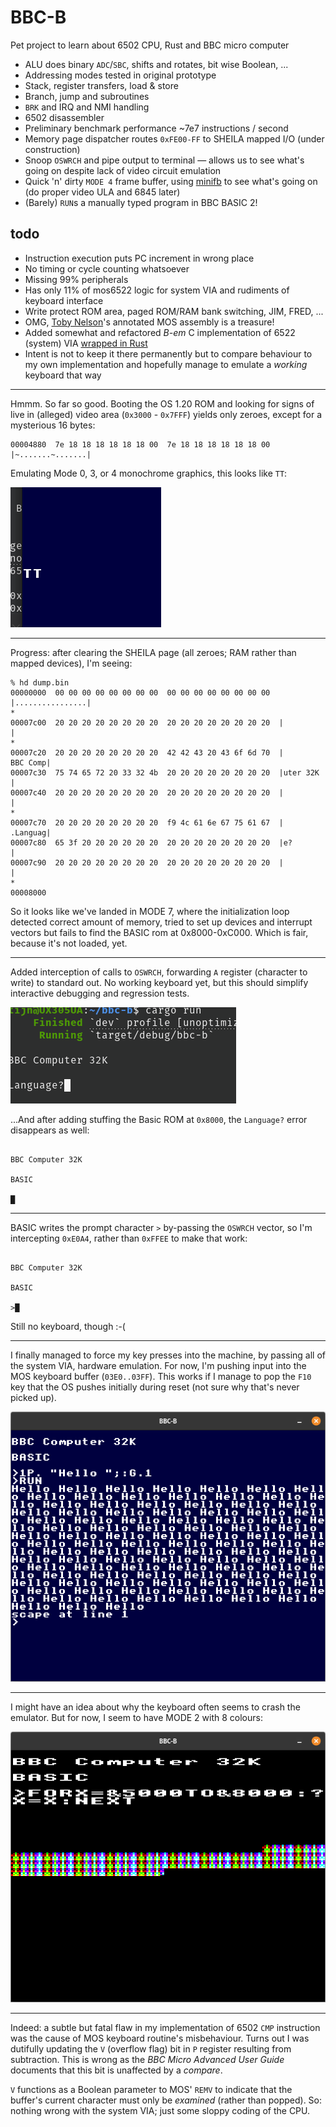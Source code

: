 # BBC-B
Pet project to learn about 6502 CPU, Rust and BBC micro computer

* ALU does binary `ADC`/`SBC`, shifts and rotates, bit wise Boolean, ...
* Addressing modes tested in original prototype
* Stack, register transfers, load & store
* Branch, jump and subroutines
* `BRK` and IRQ and NMI handling
* 6502 disassembler
* Preliminary benchmark performance ~7e7 instructions / second
* Memory page dispatcher routes `0xFE00-FF` to SHEILA mapped I/O (under
  construction)
* Snoop `OSWRCH` and pipe output to terminal — allows us to see what's going on
  despite lack of video circuit emulation
* Quick 'n' dirty `MODE 4` frame buffer, using
  [minifb](https://docs.rs/crate/minifb/latest) to see what's going on (do
  proper video ULA and 6845 later)
* (Barely) `RUN`s a manually typed program in BBC BASIC 2!
## todo
* Instruction execution puts PC increment in wrong place
* No timing or cycle counting whatsoever
* Missing 99% peripherals
* Has only 11% of mos6522 logic for system VIA and rudiments of keyboard
  interface
* Write protect ROM area, paged ROM/RAM bank switching, JIM, FRED, ...
* OMG, [Toby Nelson](https://tobylobster.github.io/mos/mos/index.html)'s
  annotated MOS assembly is a treasure!
* Added somewhat and refactored *B-em* C implementation of 6522 (system) VIA
  [wrapped in Rust](crates/b-em-sysvia/README.md)
* Intent is not to keep it there permanently but to compare behaviour to my own
  implementation and hopefully manage to emulate a *working* keyboard that way

---
Hmmm. So far so good. Booting the OS 1.20 ROM and looking for signs of live in
(alleged) video area (`0x3000` - `0x7FFF`) yields only zeroes, except for a
mysterious 16 bytes:

```
00004880  7e 18 18 18 18 18 18 00  7e 18 18 18 18 18 18 00  |~.......~.......|
```

Emulating Mode 0, 3, or 4 monochrome graphics, this looks like `TT`:

![Screenshot-2024-11-09](screenshots/2024-11-09.png)

---
Progress: after clearing the SHEILA page (all zeroes; RAM rather than mapped
devices), I'm seeing:

```
% hd dump.bin 
00000000  00 00 00 00 00 00 00 00  00 00 00 00 00 00 00 00  |................|
*
00007c00  20 20 20 20 20 20 20 20  20 20 20 20 20 20 20 20  |                |
*
00007c20  20 20 20 20 20 20 20 20  42 42 43 20 43 6f 6d 70  |        BBC Comp|
00007c30  75 74 65 72 20 33 32 4b  20 20 20 20 20 20 20 20  |uter 32K        |
00007c40  20 20 20 20 20 20 20 20  20 20 20 20 20 20 20 20  |                |
*
00007c70  20 20 20 20 20 20 20 20  f9 4c 61 6e 67 75 61 67  |        .Languag|
00007c80  65 3f 20 20 20 20 20 20  20 20 20 20 20 20 20 20  |e?              |
00007c90  20 20 20 20 20 20 20 20  20 20 20 20 20 20 20 20  |                |
*
00008000
```

So it looks like we've landed in MODE 7, where the initialization loop detected
correct amount of memory, tried to set up devices and interrupt vectors but
fails to find the BASIC rom at 0x8000-0xC000. Which is fair, because it's not
loaded, yet.

---
Added interception of calls to `OSWRCH`, forwarding `A` register (character to
write) to standard out. No working keyboard yet, but this should simplify
interactive debugging and regression tests.

![Screenshot 2024-11-21](screenshots/2024-11-21.png)

...And after adding stuffing the Basic ROM at `0x8000`, the `Language?` error disappears as well:

```

BBC Computer 32K

BASIC

█
```

---
BASIC writes the prompt character `>` by-passing the `OSWRCH` vector, so I'm
intercepting `0xE0A4`, rather than `0xFFEE` to make that work:
```

BBC Computer 32K

BASIC

>█
```
Still no keyboard, though :-(

---
I finally managed to force my key presses into the machine, by passing all of
the system VIA, hardware emulation. For now, I'm pushing input into the MOS
keyboard buffer (`03E0..03FF`). This works if I manage to pop the `F10` key
that the OS pushes initially during reset (not sure why that's never picked up).

![Screenshot 2024/12/12](screenshots/2024-12-12.png)

---
I might have an idea about why the keyboard often seems to crash the emulator.
But for now, I seem to have MODE 2 with 8 colours:

![Screenshot 2024/12/17](screenshots/2024-12-17.png)

---
Indeed: a subtle but fatal flaw in my implementation of 6502 `CMP` instruction
was the cause of MOS keyboard routine's misbehaviour. Turns out I was dutifully
updating the `V` (overflow flag) bit in `P` register resulting from subtraction.
This is wrong as the *BBC Micro Advanced User Guide* documents that this bit is
unaffected by a *compare*.

`V` functions as a Boolean parameter to MOS' `REMV` to indicate that the buffer's
current character must only be *examined* (rather than popped). So: nothing wrong
with the system VIA; just some sloppy coding of the CPU.
